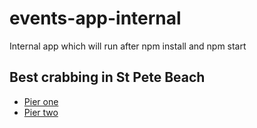 # events-app-internal
Internal app which will run after npm install and npm start 
## Best crabbing in St Pete Beach
- [Pier one](https://www.bing.com)
- [Pier two](https://www.google.com)
